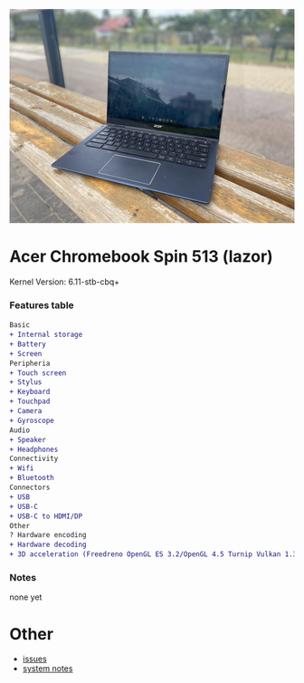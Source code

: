![homestar](./assets/lazor.jpg)

# Acer Chromebook Spin 513 (lazor)

Kernel Version: 6.11-stb-cbq+

### Features table
```diff
Basic
+ Internal storage
+ Battery
+ Screen
Peripheria
+ Touch screen
+ Stylus
+ Keyboard
+ Touchpad
+ Camera
+ Gyroscope
Audio
+ Speaker
+ Headphones
Connectivity
+ Wifi
+ Bluetooth
Connectors
+ USB
+ USB-C
+ USB-C to HDMI/DP
Other
? Hardware encoding
+ Hardware decoding
+ 3D acceleration (Freedreno OpenGL ES 3.2/OpenGL 4.5 Turnip Vulkan 1.3)
```

### Notes

none yet

# Other

- [issues](https://github.com/hexdump0815/imagebuilder/issues/47)
- [system notes](../../../../systems/chromebook_trogdor/readme.md)